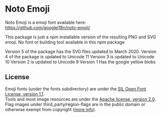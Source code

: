 # Noto Emoji

Noto Emoji is a emoji font available here:
https://github.com/googlei18n/noto-emoji/

This package is just a npm installable version of the resulting PNG and SVG emoji.
No font or building tool available in this npm package

Version 5 of the package has the SVG files updated to March 2020.
Version 4 of the package is updated to Unicode 11
Version 3 is updated to Unicode 10
Version 2 is updated to Unicode 9
Version 1 Has the google yellow blobs

## License

Emoji fonts (under the fonts subdirectory) are under the
[SIL Open Font License, version 1.1](fonts/LICENSE).<br/>
Tools and most image resources are under the [Apache license, version 2.0](./LICENSE).
Flag images under third_party/region-flags are in the public domain or
otherwise exempt from copyright ([more info](third_party/region-flags/LICENSE)).
